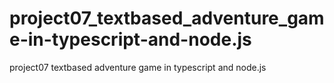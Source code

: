 # project07_textbased_adventure_game-in-typescript-and-node.js
project07 textbased adventure game in typescript and node.js

